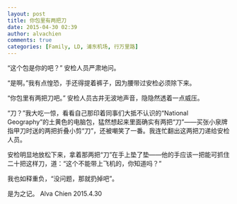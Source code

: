 ```yaml
---
layout: post
title: 你包里有两把刀
date: 2015-04-30 02:39
author: alvachien
comments: true
categories: [Family, LD, 浦东机场, 行万里路]
---
```


“这个包是你的吧？” 安检人员严肃地问。

“是啊。”我有点惶恐，手还得提着裤子，因为腰带过安检必须除下来。

“你包里有两把刀吧。” 安检人员古井无波地声音，隐隐然透着一点威压。

“刀？”我大吃一惊，看看自己那印着同事们大抵不认识的“National Geography”的土黄色的电脑包，猛然想起来里面确实有两把“刀”——买张小泉牌指甲刀时送的两把折叠小剪“刀”，还被嘲笑了一番。我连忙翻出这两把刀递给安检人员。

安检明显地放松下来，拿着那两把“刀”在手上垫了垫——他的手应该一把能可抓住二十把这样刀，道：“这个不能带上飞机的，你知道吗？”

我也如释重负，“没问题，那就扔掉吧”。

是为之记。
Alva Chien
2015.4.30
